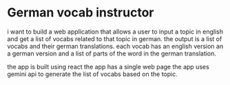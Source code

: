 # German vocab instructor

i want to build a web application that allows a user to input a topic in english and get a list of vocabs related to that topic in german. the output is a list of vocabs and their german translations. each vocab has an english version an a german version and a list of parts of the word in the german translation.

the app is built using react
the app has a single web page
the app uses gemini api to generate the list of vocabs based on the topic. 

